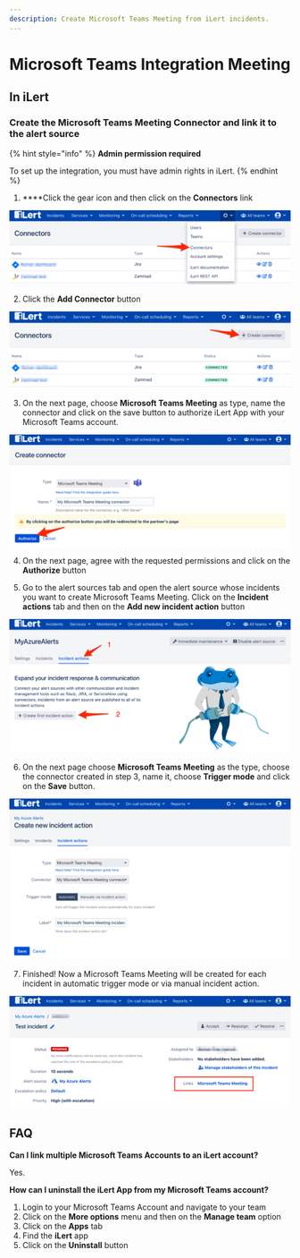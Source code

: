 ```yaml
---
description: Create Microsoft Teams Meeting from iLert incidents.
---
```


# Microsoft Teams Integration Meeting

## In iLert <a id="create-alarm-source"></a>

### Create the Microsoft Teams Meeting Connector and link it to the alert source

{% hint style="info" %}
**Admin permission required**

To set up the integration, you must have admin rights in iLert.
{% endhint %}

1. ****Click the gear icon and then click on the **Connectors** link

![](../../.gitbook/assets/screenshot_16_03_21__15_46.png)

2. Click the **Add Connector** button

![](../../.gitbook/assets/screenshot_16_03_21__15_48.png)

3. On the next page, choose **Microsoft Teams Meeting** as type, name the connector and click on the save button to authorize iLert App with your Microsoft Teams account.

![](../../.gitbook/assets/ilert%20%2845%29.png)

4. On the next page, agree with the requested permissions and click on the **Authorize** button

5. Go to the alert sources tab and open the alert source whose incidents you want to create Microsoft Teams Meeting. Click on the **Incident actions** tab and then on the **Add new incident action** button

![](../../.gitbook/assets/screenshot_16_03_21__16_04.png)

6. On the next page choose **Microsoft Teams Meeting** as the type, choose the connector created in step 3, name it, choose **Trigger mode** and click on the **Save** button.

![](../../.gitbook/assets/ilert%20%2837%29.png)

7. Finished! Now a Microsoft Teams Meeting will be created  for each incident in automatic trigger mode or via manual incident action.

![](../../.gitbook/assets/ilert%20%2840%29.png)

## FAQ <a id="faq"></a>

**Can I link multiple Microsoft Teams Accounts to an iLert account?**

Yes.

**How can I uninstall the iLert App from my Microsoft Teams account?**

1. Login to your Microsoft Teams Account and navigate to your team 
2. Click on the **More options** menu and then on the **Manage team** option
3. Click on the **Apps** tab
4. Find the **iLert** app
5. Click on the **Uninstall** button

